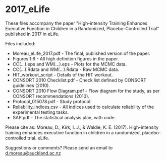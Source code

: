 # 2017_eLife

These files accompany the paper "High-intensity Training Enhances Executive Function in Children in a Randomized, Placebo-Controlled Trial" published in 2017 in eLife.

Files included:
- Moreau_eLife_2017.pdf - The final, published version of the paper.
- Figures 1:6 - All high definition figures in the paper.
- CC(...).eps and WM(...).eps - Plots for the MCMC data.
- CC(...).Rdata and WM(...).Rdata - Raw MCMC data.
- HIT_workout_script - Details of the HIT workout.
- CONSORT 2010 Checklist.pdf - Check list defined by CONSORT guidelines (2010).
- CONSORT 2010 Flow Diagram.pdf - Flow diagram for the study, as per CONSORT recommendations (2010).
- Protocol_015078.pdf - Study protocol.
- Reliability_indices.csv - All indices used to calculate reliability of the experimental testing tasks.
- SAP.pdf - The statistical analysis plan, with code.

Please cite as: Moreau, D., Kirk, I. J., & Waldie, K. E. (2017). High-intensity training enhances executive function in children in a randomized, placebo-controlled trial. eLife.

Suggestions or comments? Please send an email to d.moreau@auckland.ac.nz
